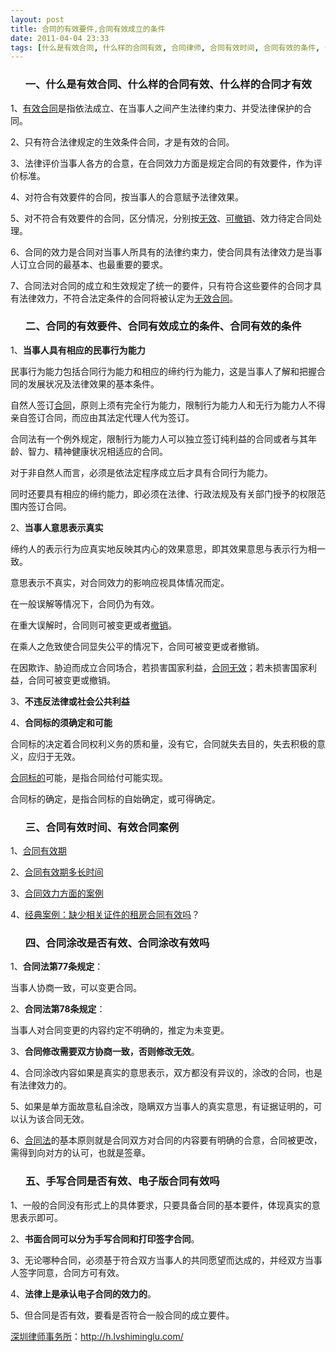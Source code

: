 ```yaml
---
layout: post
title: 合同的有效要件,合同有效成立的条件
date: 2011-04-04 23:33
tags: [什么是有效合同, 什么样的合同有效, 合同律师, 合同有效时间, 合同有效的条件, 合同涂改是否有效, 合同涂改有效吗, 手写合同是否有效, 有效合同案例, 深圳合同纠纷律师, 电子版合同有效吗]
---
```

<ol>
<h3>一、什么是有效合同、什么样的合同有效、什么样的合同才有效</h3>
</ol>
1、<a href="http://h.lvshiminglu.com/law/699.html" target="_blank">有效合同</a>是指依法成立、在当事人之间产生法律约束力、并受法律保护的合同。

2、只有符合法律规定的生效条件合同，才是有效的合同。

3、法律评价当事人各方的合意，在合同效力方面是规定合同的有效要件，作为评价标准。

4、对符合有效要件的合同，按当事人的合意赋予法律效果。

5、对不符合有效要件的合同，区分情况，分别按<a href="http://h.lvshiminglu.com/law/689.html" target="_blank">无效</a>、<a href="http://h.lvshiminglu.com/law/688.html" target="_blank">可撤销</a>、效力待定合同处理。

6、合同的效力是合同对当事人所具有的法律约束力，使合同具有法律效力是当事人订立合同的最基本、也最重要的要求。

7、合同法对合同的成立和生效规定了统一的要件，只有符合这些要件的合同才具有法律效力，不符合法定条件的合同将被认定为<a href="http://h.lvshiminglu.com/law/690.html" target="_blank">无效合同</a>。
<ol>
<h3>二、合同的有效要件、合同有效成立的条件、合同有效的条件</h3>
</ol>
1、<strong>当事人具有相应的民事行为能力</strong>

民事行为能力包括合同行为能力和相应的缔约行为能力，这是当事人了解和把握合同的发展状况及法律效果的基本条件。

自然人签订<a href="http://h.lvshiminglu.com/law/category/contract" target="_blank">合同</a>，原则上须有完全行为能力，限制行为能力人和无行为能力人不得亲自签订合同，而应由其法定代理人代为签订。

合同法有一个例外规定，限制行为能力人可以独立签订纯利益的合同或者与其年龄、智力、精神健康状况相适应的合同。

对于非自然人而言，必须是依法定程序成立后才具有合同行为能力。

同时还要具有相应的缔约能力，即必须在法律、行政法规及有关部门授予的权限范围内签订合同。

2、<strong>当事人意思表示真实</strong>

缔约人的表示行为应真实地反映其内心的效果意思，即其效果意思与表示行为相一致。

意思表示不真实，对合同效力的影响应视具体情况而定。

在一般误解等情况下，合同仍为有效。

在重大误解时，合同则可被变更或者<a href="http://h.lvshiminglu.com/law/687.html" target="_blank">撤销</a>。

在乘人之危致使合同显失公平的情况下，合同可被变更或者撤销。

在因欺诈、胁迫而成立合同场合，若损害国家利益，<a href="http://h.lvshiminglu.com/law/691.html" target="_blank">合同无效</a>；若未损害国家利益，合同可被变更或撤销。

3、<strong>不违反法律或社会公共利益</strong>

4、<strong>合同标的须确定和可能</strong>

合同标的决定着合同权利义务的质和量，没有它，合同就失去目的，失去积极的意义，应归于无效。

<a href="http://h.lvshiminglu.com/law/693.html" target="_blank">合同标的</a>可能，是指合同给付可能实现。

合同标的确定，是指合同标的自始确定，或可得确定。
<ol>
<h3>三、合同有效时间、有效合同案例</h3>
</ol>
1、<a href="http://h.lvshiminglu.com/law/695.html" target="_blank">合同有效期</a>

2、<a href="http://h.lvshiminglu.com/law/695.html" target="_blank">合同有效期多长时间</a>

3、<a href="http://www.lawtime.cn/info/hetong/xljf/2010091157302.html" target="_blank">合同效力方面的案例</a>

4、<a href="http://www.lawtime.cn/info/anli/jjffangdichan/2008101452565_2.html" target="_blank">经典案例：缺少相关证件的租房合同有效吗</a>？
<ol>
<h3>四、合同涂改是否有效、合同涂改有效吗</h3>
</ol>
1、<strong>合同法第77条规定</strong>：

当事人协商一致，可以变更合同。

2、<strong>合同法第78条规定</strong>：

当事人对合同变更的内容约定不明确的，推定为未变更。

3、<strong>合同修改需要双方协商一致，否则修改无效</strong>。

4、合同涂改内容如果是真实的意思表示，双方都没有异议的，涂改的合同，也是有法律效力的。

5、如果是单方面故意私自涂改，隐瞒双方当事人的真实意思，有证据证明的，可以认为该合同无效。

6、<a href="http://h.lvshiminglu.com/law/181.html" target="_blank">合同法</a>的基本原则就是合同双方对合同的内容要有明确的合意，合同被更改，需得到向对方的认可，也就是签章。
<ol>
<h3>五、手写合同是否有效、电子版合同有效吗</h3>
</ol>
1、一般的合同没有形式上的具体要求，只要具备合同的基本要件，体现真实的意思表示即可。

2、<strong>书面合同可以分为手写合同和打印签字合同</strong>。

3、无论哪种合同，必须基于符合双方当事人的共同愿望而达成的，并经双方当事人签字同意，合同方可有效。

4、<strong>法律上是承认电子合同的效力的</strong>。

5、但合同是否有效，要看是否符合一般合同的成立要件。

<a href="http://h.lvshiminglu.com/">深圳律师事务所</a>：<a href="http://h.lvshiminglu.com/">http://h.lvshiminglu.com/</a>


